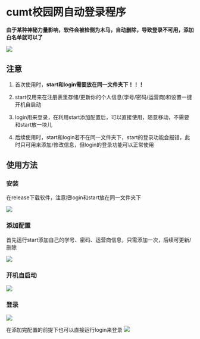 # cumt校园网自动登录程序

**由于某种神秘力量影响，软件会被检侧为木马，自动删除，导致登录不可用，添加白名单就可以了**

![](https://my-photos-test.oss-cn-hangzhou.aliyuncs.com/2022/202209141519547.png)

## 注意

1. 首次使用时，**start和login需要放在同一文件夹下！！！**

2. start仅用来在注册表里存储/更新你的个人信息(学号/密码/运营商)和设置一键开机自启动

3. login用来登录，在利用start添加配置后，可以直接使用，随意移动，不需要和start放一块儿

4. 后续使用时，start和login若不在同一文件夹下，start的登录功能会报错，此时只可用来添加/修改信息，但login的登录功能可以正常使用

## 使用方法

### 安装

在release下载软件，注意把login和start放在同一文件夹下

![](https://my-photos-test.oss-cn-hangzhou.aliyuncs.com/2022/202208291519357.png)

### 添加配置

首先运行start添加自己的学号、密码、运营商信息，只需添加一次，后续可更新/删除

![](https://my-photos-test.oss-cn-hangzhou.aliyuncs.com/2022/202208291513010.png)

### 开机自启动

![](https://my-photos-test.oss-cn-hangzhou.aliyuncs.com/2022/202208291524890.png)

### 登录

![](https://my-photos-test.oss-cn-hangzhou.aliyuncs.com/2022/202208291526752.png)

在添加完配置的前提下也可以直接运行login来登录
![](https://my-photos-test.oss-cn-hangzhou.aliyuncs.com/2022/202208291528939.png)

